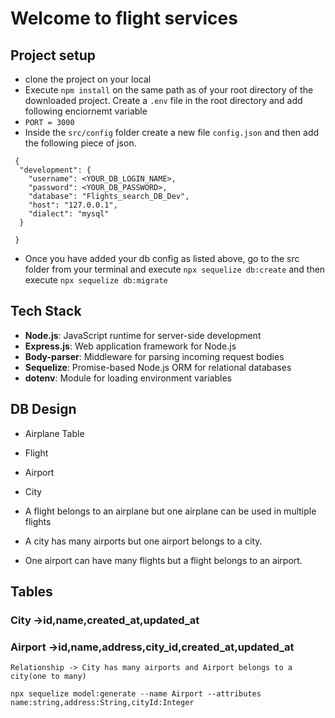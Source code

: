 # Welcome to flight services

## Project setup
- clone the project on your local
- Execute `npm install` on the same path as of your root directory of the downloaded project.
Create a `.env` file in the root directory and add following enciornemt variable
 - `PORT = 3000`
 - Inside the `src/config` folder create a new file `config.json` and then add the following piece of json.
```
 {
  "development": {
    "username": <YOUR_DB_LOGIN_NAME>,
    "password": <YOUR_DB_PASSWORD>,
    "database": "Flights_search_DB_Dev",
    "host": "127.0.0.1",
    "dialect": "mysql"
  }
  
 }
 ```

 - Once you have added your db config as listed above, go to the src folder from your terminal and execute `npx sequelize db:create`
and then execute
 `npx sequelize db:migrate`

## Tech Stack

- **Node.js**: JavaScript runtime for server-side development
- **Express.js**: Web application framework for Node.js
- **Body-parser**: Middleware for parsing incoming request bodies
- **Sequelize**: Promise-based Node.js ORM for relational databases
- **dotenv**: Module for loading environment variables


## DB Design 
 - Airplane Table 
 - Flight
 - Airport
 - City 

 - A flight belongs to an airplane but one airplane can be used in multiple flights
 - A city has many airports but one airport belongs to a city.
 - One airport can have many flights but a flight belongs to an airport.


## Tables

### City ->id,name,created_at,updated_at
### Airport ->id,name,address,city_id,created_at,updated_at
    Relationship -> City has many airports and Airport belongs to a city(one to many)

```
npx sequelize model:generate --name Airport --attributes name:string,address:String,cityId:Integer
```
